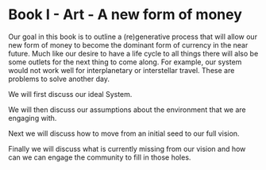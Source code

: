 # Book I - Art - A new form of money

Our goal in this book is to outline a (re)generative process that will allow our new form of money to become the dominant form of currency in the near future.  Much like our desire to have a life cycle to all things there will also be some outlets for the next thing to come along.  For example, our system would not work well for interplanetary or interstellar travel.  These are problems to solve another day.

We will first discuss our ideal System.

We will then discuss our assumptions about the environment that we are engaging with.

Next we will discuss how to move from an initial seed to our full vision.

Finally we will discuss what is currently missing from our vision and how can we can engage the community to fill in those holes.
